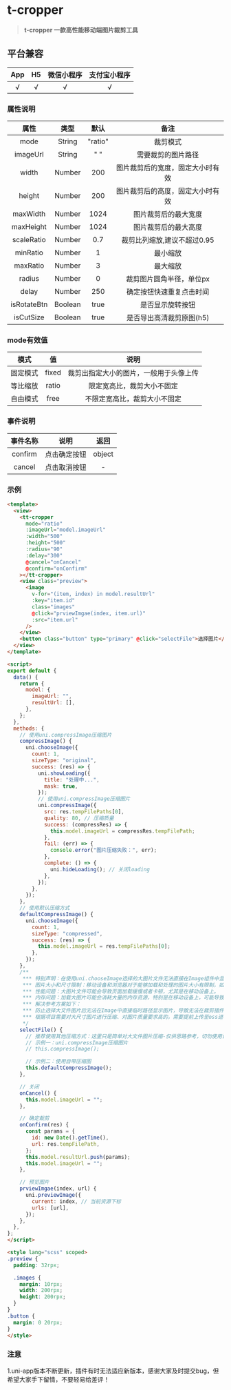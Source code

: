# t-cropper

> **t-cropper  一款高性能移动端图片裁剪工具**

## 平台兼容

| App   |   H5   |   微信小程序 |   支付宝小程序 |
| :---: | :---:  | :----------: | :-----------: |
|  √    |     √  |      √       |      √        |

### 属性说明

|属性         |类型     |默认     |备注      |
| :--------: | :-----: | :----:  | :----:  |
| mode       |String   | "ratio"  | 裁剪模式|
| imageUrl   |String   |   " "    | 需要裁剪的图片路径|
| width      |Number   | 200     | 图片裁剪后的宽度，固定大小时有效|
| height     |Number   | 200     | 图片裁剪后的高度，固定大小时有效|
| maxWidth   |Number   | 1024    | 图片裁剪后的最大宽度 |
| maxHeight  |Number   | 1024    | 图片裁剪后的最大高度 |
| scaleRatio |Number   | 0.7    | 裁剪比列缩放,建议不超过0.95 |
| minRatio  |Number   | 1    | 最小缩放 |
| maxRatio  |Number   | 3    | 最大缩放 |
| radius  |Number   | 0    | 裁剪图片圆角半径，单位px |
| delay   |Number   | 250    | 确定按钮快速重复点击时间 |
| isRotateBtn  |Boolean   | true    | 是否显示旋转按钮 |
| isCutSize  |Boolean   | true    | 是否导出高清裁剪原图(h5) |

### mode有效值

| 模式     |值       |说明   |
| :-----: | :-----: | :----: |
| 固定模式 |fixed    | 裁剪出指定大小的图片，一般用于头像上传    |
| 等比缩放 |ratio    | 限定宽高比，裁剪大小不固定  |
| 自由模式 |free     | 不限定宽高比，裁剪大小不固定  |

### 事件说明

|事件名称     |说明     |返回     |
| :--------: | :-----: | :----:  |
| confirm        |点击确定按钮    |   object    |
| cancel      |点击取消按钮  | -  |

### 示例

```html
<template>
  <view>
    <tt-cropper
      mode="ratio"
      :imageUrl="model.imageUrl"
      :width="500"
      :height="500"
      :radius="90"
      :delay="300"
      @cancel="onCancel"
      @confirm="onConfirm"
    ></tt-cropper>
    <view class="preview">
      <image
        v-for="(item, index) in model.resultUrl"
        :key="item.id"
        class="images"
        @click="prviewImgae(index, item.url)"
        :src="item.url"
      />
    </view>
    <button class="button" type="primary" @click="selectFile">选择图片</button>
  </view>
</template>

<script>
export default {
  data() {
    return {
      model: {
        imageUrl: "",
        resultUrl: [],
      },
    };
  },
  methods: {
    // 使用uni.compressImage压缩图片
    compressImage() {
      uni.chooseImage({
        count: 1,
        sizeType: "original",
        success: (res) => {
          uni.showLoading({
            title: "处理中...",
            mask: true,
          });
          // 使用uni.compressImage压缩图片
          uni.compressImage({
            src: res.tempFilePaths[0],
            quality: 80, // 压缩质量
            success: (compressRes) => {
              this.model.imageUrl = compressRes.tempFilePath;
            },
            fail: (err) => {
              console.error("图片压缩失败：", err);
            },
            complete: () => {
              uni.hideLoading(); // 关闭loading
            },
          });
        },
      });
    },
    // 使用默认压缩方式
    defaultCompressImage() {
      uni.chooseImage({
        count: 1,
        sizeType: "compressed",
        success: (res) => {
          this.model.imageUrl = res.tempFilePaths[0];
        },
      });
    },
    /**
     *** 特别声明：在使用uni.chooseImage选择的大图片文件无法直接在Image组件中显示，通常涉及到以下可能的问题和限制。
     *** 图片大小和尺寸限制：移动设备和浏览器对于能够加载和处理的图片大小有限制，如果选择的图片文件尺寸过大，可能无法正常加载和显示。
     *** 性能问题：大图片文件可能会导致页面加载缓慢或者卡顿，尤其是在移动设备上。
     *** 内存问题：加载大图片可能会消耗大量的内存资源，特别是在移动设备上，可能导致内存不足或者页面崩溃的问题。
     *** 解决参考方案如下：
     *** 防止选择大文件图片后无法在Image中直接临时路径显示图片，导致无法在裁剪插件中显示，
     *** 根据项目需要对大尺寸图片进行压缩、对图片质量要求高的，需要提前上传至oss进行采用网络图片进行裁剪。
     */
    selectFile() {
      // 推荐使用其他压缩方式：这里只是简单对大文件图片压缩-仅供思路参考，切勿使用该方式
      // 示例一：uni.compressImage压缩图片
      // this.compressImage();

      // 示例二：使用自带压缩图
      this.defaultCompressImage();
    },

    // 关闭
    onCancel() {
      this.model.imageUrl = "";
    },

    // 确定裁剪
    onConfirm(res) {
      const params = {
        id: new Date().getTime(),
        url: res.tempFilePath,
      };
      this.model.resultUrl.push(params);
      this.model.imageUrl = "";
    },

    // 预览图片
    prviewImgae(index, url) {
      uni.previewImage({
        current: index, // 当前资源下标
        urls: [url],
      });
    },
  },
};
</script>

<style lang="scss" scoped>
.preview {
  padding: 32rpx;

  .images {
    margin: 10rpx;
    width: 200rpx;
    height: 200rpx;
  }
}
.button {
  margin: 0 20rpx;
}
</style>


```

### 注意

1.uni-app版本不断更新，插件有时无法适应新版本，感谢大家及时提交bug，但希望大家手下留情，不要轻易给差评！
